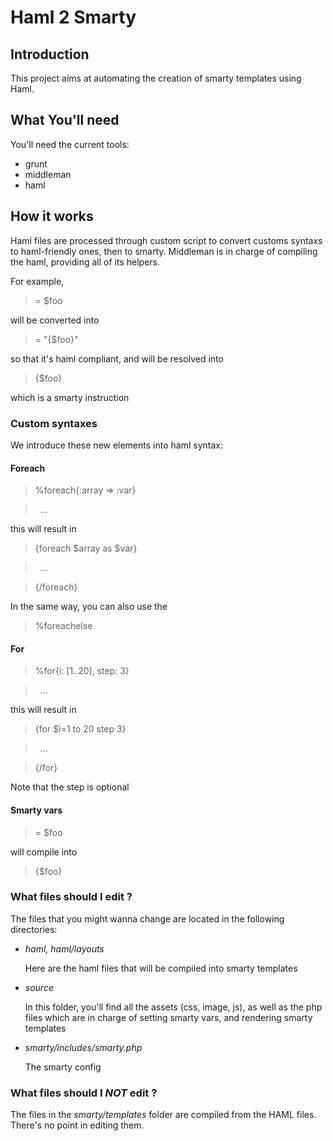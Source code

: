 Haml 2 Smarty
============

Introduction
------------

This project aims at automating the creation of smarty templates using Haml.

What You'll need
------------

You'll need the current tools:

+ grunt
+ middleman
+ haml

How it works
-----------

Haml files are processed through custom script to convert customs syntaxs to haml-friendly ones, then to smarty. Middleman is in charge of compiling the haml, providing all of its helpers.

For example,
> = $foo

will be converted into
> = "{$foo}"

so that it's haml compliant, and will be resolved into
> {$foo}

which is a smarty instruction

### Custom syntaxes
We introduce these new elements into haml syntax:

#### Foreach
> %foreach{:array => :var}

> &nbsp;&nbsp;...


this will result in
> {foreach $array as $var}

> &nbsp;&nbsp;...

> {/foreach}

In the same way, you can also use the
> %foreachelse

#### For
> %for{i: [1..20], step: 3}

> &nbsp;&nbsp;...

this will result in
> {for $i=1 to 20 step 3}

> &nbsp;&nbsp;...

> {/for}

Note that the step is optional

#### Smarty vars
> = $foo

will compile into
> {$foo}

### What files should I edit ?

The files that you might wanna change are located in the following directories:

+ _haml, haml/layouts_

    Here are the haml files that will be compiled into smarty templates

+ _source_

    In this folder, you'll find all the assets (css, image, js), as well as the php files which are in charge of setting smarty vars, and rendering smarty templates

+ _smarty/includes/smarty.php_

    The smarty config

### What files should I *NOT* edit ?

The files in the _smarty/templates_ folder are compiled from the HAML files. There's no point in editing them.


